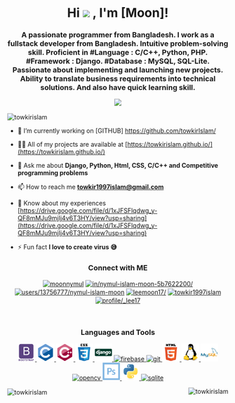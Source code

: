<h1 align="center">Hi <img src="https://media.giphy.com/media/hvRJCLFzcasrR4ia7z/giphy.gif" width="30px"> , I'm [Moon]!</h1>
<h3 align="center">A passionate programmer from Bangladesh. I work as a fullstack developer from Bangladesh. Intuitive problem-solving skill. Proficient in #Language : C/C++, Python, PHP. #Framework : Django. #Database : MySQL, SQL-Lite. Passionate about implementing and launching new projects. Ability to translate business requirements into technical solutions. And also have quick learning skill.</h3>

<p align="center"> <img src="https://github-readme-stats.vercel.app/api?username=towkirIslam&show_icons=true&count_private=true&theme=chartreuse-dark" />


<p align="left"> <img src="https://komarev.com/ghpvc/?username=towkirislam&label=Profile%20views&color=0e75b6&style=flat" alt="towkirislam" /> </p>

- 🔭 I’m currently working on [GITHUB] https://github.com/towkirIslam/

- 👨‍💻 All of my projects are available at [https://towkirislam.github.io/](https://towkirislam.github.io/)

- 💬 Ask me about **Django, Python, Html, CSS, C/C++ and Competitive programming problems**

- 📫 How to reach me **towkir1997islam@gmail.com**

- 📄 Know about my experiences [https://drive.google.com/file/d/1xJFSFlqdwg_y-QF8mMJu9mjIj4v6T3HY/view?usp=sharing](https://drive.google.com/file/d/1xJFSFlqdwg_y-QF8mMJu9mjIj4v6T3HY/view?usp=sharing)

- ⚡ Fun fact **I love to create virus 😅**

<h3 align="center">Connect with ME</h3>
<p align="center">
<a href="https://twitter.com/moonnymul" target="blank"><img align="center" src="https://raw.githubusercontent.com/rahuldkjain/github-profile-readme-generator/master/src/images/icons/Social/twitter.svg" alt="moonnymul" height="30" width="40" /></a>
<a href="https://linkedin.com/in/in/nymul-islam-moon-5b7622200/" target="blank"><img align="center" src="https://raw.githubusercontent.com/rahuldkjain/github-profile-readme-generator/master/src/images/icons/Social/linked-in-alt.svg" alt="in/nymul-islam-moon-5b7622200/" height="30" width="40" /></a>
<a href="https://stackoverflow.com/users/users/13756777/nymul-islam-moon" target="blank"><img align="center" src="https://raw.githubusercontent.com/rahuldkjain/github-profile-readme-generator/master/src/images/icons/Social/stack-overflow.svg" alt="users/13756777/nymul-islam-moon" height="30" width="40" /></a>
<a href="https://fb.com/leemoon17/" target="blank"><img align="center" src="https://raw.githubusercontent.com/rahuldkjain/github-profile-readme-generator/master/src/images/icons/Social/facebook.svg" alt="leemoon17/" height="30" width="40" /></a>
<a href="https://www.hackerrank.com/towkir1997islam" target="blank"><img align="center" src="https://raw.githubusercontent.com/rahuldkjain/github-profile-readme-generator/master/src/images/icons/Social/hackerrank.svg" alt="towkir1997islam" height="30" width="40" /></a>
<a href="https://codeforces.com/profile/_lee17" target="blank"><img align="center" src="https://cdn.jsdelivr.net/npm/simple-icons@3.0.1/icons/codeforces.svg" alt="profile/_lee17" height="30" width="40" /></a>
</p>
<br>
<h3 align="center">Languages and Tools</h3>
<p align="center"> <a href="https://getbootstrap.com" target="_blank"> <img src="https://raw.githubusercontent.com/devicons/devicon/master/icons/bootstrap/bootstrap-plain-wordmark.svg" alt="bootstrap" width="40" height="40"/> </a> <a href="https://www.cprogramming.com/" target="_blank"> <img src="https://raw.githubusercontent.com/devicons/devicon/master/icons/c/c-original.svg" alt="c" width="40" height="40"/> </a> <a href="https://www.w3schools.com/cpp/" target="_blank"> <img src="https://raw.githubusercontent.com/devicons/devicon/master/icons/cplusplus/cplusplus-original.svg" alt="cplusplus" width="40" height="40"/> </a> <a href="https://www.w3schools.com/css/" target="_blank"> <img src="https://raw.githubusercontent.com/devicons/devicon/master/icons/css3/css3-original-wordmark.svg" alt="css3" width="40" height="40"/> </a> <a href="https://www.djangoproject.com/" target="_blank"> <img src="https://raw.githubusercontent.com/devicons/devicon/master/icons/django/django-original.svg" alt="django" width="40" height="40"/> </a> <a href="https://firebase.google.com/" target="_blank"> <img src="https://www.vectorlogo.zone/logos/firebase/firebase-icon.svg" alt="firebase" width="40" height="40"/> </a> <a href="https://git-scm.com/" target="_blank"> <img src="https://www.vectorlogo.zone/logos/git-scm/git-scm-icon.svg" alt="git" width="40" height="40"/> </a> <a href="https://www.w3.org/html/" target="_blank"> <img src="https://raw.githubusercontent.com/devicons/devicon/master/icons/html5/html5-original-wordmark.svg" alt="html5" width="40" height="40"/> </a> <a href="https://www.linux.org/" target="_blank"> <img src="https://raw.githubusercontent.com/devicons/devicon/master/icons/linux/linux-original.svg" alt="linux" width="40" height="40"/> </a> <a href="https://www.mysql.com/" target="_blank"> <img src="https://raw.githubusercontent.com/devicons/devicon/master/icons/mysql/mysql-original-wordmark.svg" alt="mysql" width="40" height="40"/> </a> <a href="https://opencv.org/" target="_blank"> <img src="https://www.vectorlogo.zone/logos/opencv/opencv-icon.svg" alt="opencv" width="40" height="40"/> </a> <a href="https://www.photoshop.com/en" target="_blank"> <img src="https://raw.githubusercontent.com/devicons/devicon/master/icons/photoshop/photoshop-line.svg" alt="photoshop" width="40" height="40"/> </a> <a href="https://www.python.org" target="_blank"> <img src="https://raw.githubusercontent.com/devicons/devicon/master/icons/python/python-original.svg" alt="python" width="40" height="40"/> </a> <a href="https://www.sqlite.org/" target="_blank"> <img src="https://www.vectorlogo.zone/logos/sqlite/sqlite-icon.svg" alt="sqlite" width="40" height="40"/> </a> </p>


<p><img align="right" src="https://github-readme-stats.vercel.app/api/top-langs?username=towkirislam&show_icons=true&locale=en&layout=compact" alt="towkirislam" /></p>


<p><img align="center" src="https://github-readme-streak-stats.herokuapp.com/?user=towkirislam&" alt="towkirislam" /></p>


